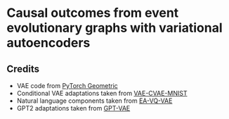# Causal outcomes from event evolutionary graphs with variational autoencoders


## Credits

* VAE code from [PyTorch Geometric](https://github.com/pyg-team/pytorch_geometric)
* Conditional VAE adaptations taken from [VAE-CVAE-MNIST](https://github.com/timbmg/VAE-CVAE-MNIST)
* Natural language components taken from [EA-VQ-VAE](https://github.com/microsoft/EA-VQ-VAE)
* GPT2 adaptations taken from [GPT-VAE](https://github.com/Vonderland/GPT-VEA)
